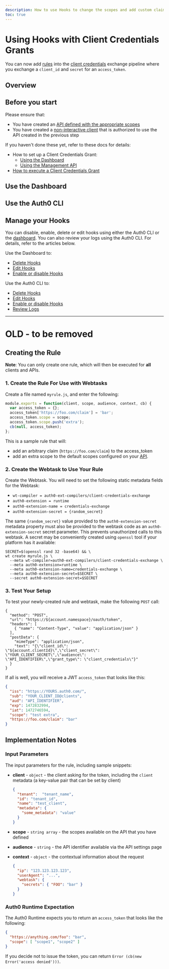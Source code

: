 ```yaml
---
description: How to use Hooks to change the scopes and add custom claims to the tokens you got using Client Credentials Grant.
toc: true
---
```


# Using Hooks with Client Credentials Grants

You can now add [rules](/rules) into the [client credentials](/api-auth/grant/client-credentials) exchange pipeline where you exchange a `client_id` and `secret` for an `access_token`.

## Overview

## Before you start

Please ensure that:

- You have created an [API defined with the appropriate scopes](${manage_url}/#/apis)
- You have created a [non-interactive client](${manage_url}/#/clients) that is authorized to use the API created in the previous step

If you haven't done these yet, refer to these docs for details:
- How to set up a Client Credentials Grant:
  - [Using the Dashboard](/api-auth/config/using-the-auth0-dashboard)
  - [Using the Management API](/api-auth/config/using-the-management-api)
- [How to execute a Client Credentials Grant](/api-auth/config/asking-for-access-tokens)

## Use the Dashboard

## Use the Auth0 CLI

## Manage your Hooks

You can disable, enable, delete or edit hooks using either the Auth0 CLI or the [dashboard]((${manage_url}/#/hooks)). You can also review your logs using the Auth0 CLI. For details, refer to the articles below.

Use the Dashboard to:
- [Delete Hooks](/auth0-hooks/dashboard/create-delete)
- [Edit Hooks](/auth0-hooks/dashboard/edit)
- [Enable or disable Hooks](/auth0-hooks/dashboard/enable-disable)

Use the Auth0 CLI to:
- [Delete Hooks](/auth0-hooks/cli/create-delete)
- [Edit Hooks](/auth0-hooks/cli/edit)
- [Enable or disable Hooks](/auth0-hooks/cli/enable-disable)
- [Review Logs](/auth0-hooks/cli/logs)

---

# OLD - to be removed

## Creating the Rule

**Note**: You can only create one rule, which will then be executed for **all** clients and APIs.

### 1. Create the Rule For Use with Webtasks

Create a file named `myrule.js`, and enter the following:

```js
module.exports = function(client, scope, audience, context, cb) {
  var access_token = {};
  access_token['https://foo.com/claim'] = 'bar';
  access_token.scope = scope;
  access_token.scope.push('extra');
  cb(null, access_token);
};
```
This is a sample rule that will:

* add an arbitrary claim (`https://foo.com/claim`) to the access_token
* add an extra scope to the default scopes configured on your [API](${manage_url}/#/apis).

### 2. Create the Webtask to Use Your Rule

Create the Webtask. You will need to set the following static metadata fields for the Webtask:

* `wt-compiler = auth0-ext-compilers/client-credentials-exchange`
* `auth0-extension = runtime`
* `auth0-extension-name = credentials-exchange`
* `auth0-extension-secret = {random_secret}`

The same `{random_secret}` value provided to the `auth0-extension-secret` metadata property must also be provided to the webtask code as an `auth0-extension-secret` secret parameter. This prevents unauthorized calls to this webtask. A secret may be conveniently created using `openssl` tool if your platform has it available:

```
SECRET=$(openssl rand 32 -base64) && \
wt create myrule.js \
  --meta wt-compiler=auth0-ext-compilers/client-credentials-exchange \
  --meta auth0-extension=runtime \
  --meta auth0-extension-name=credentials-exchange \
  --meta auth0-extension-secret=$SECRET \
  --secret auth0-extension-secret=$SECRET
```

### 3. Test Your Setup

To test your newly-created rule and webtask, make the following `POST` call:

```har
{
  "method": "POST",
  "url": "https://${account.namespace}/oauth/token",
  "headers": [
    { "name": "Content-Type", "value": "application/json" }
  ],
  "postData": {
    "mimeType": "application/json",
    "text": "{\"client_id\": \"${account.clientId}\",\"client_secret\": \"YOUR_CLIENT_SECRET\",\"audience\": \"API_IDENTIFIER\",\"grant_type\": \"client_credentials\"}"
  }
}
```

If all is well, you will receive a JWT `access_token` that looks like this:

```json
{
  "iss": "https://YOURS.auth0.com/",
  "sub": "YOUR_CLIENT_ID@clients",
  "aud": "API_IDENTIFIER",
  "exp": 1472832994,
  "iat": 1472746594,
  "scope": "test extra",
  "https://foo.com/claim": "bar"
}
```

## Implementation Notes

### Input Parameters

The input parameters for the rule, including sample snippets:

* **client** - `object` - the client asking for the token, including the `client` metadata (a key-value pair that can be set by client)

    ```json
    {
      "tenant":  "tenant_name",
      "id": "tenant_id",
      "name": "test_client",
      "metadata": {
        "some_metadata": "value"
      }
    }
    ```

* **scope** - `string array` - the scopes available on the API that you have defined
* **audience** - `string` - the API identifier available via the API settings page
* **context** - `object` - the contextual information about the request

    ```json
    {
      "ip": "123.123.123.123",
      "userAgent": "...",
      "webtask": {
        "secrets": { "FOO": "bar" }
      }
    }
    ```

### Auth0 Runtime Expectation

The Auth0 Runtime expects you to return an `access_token` that looks like the following:

```json
{
  "https://anything.com/foo": "bar",
  "scope": [ "scope1", "scope2" ]
}
```

If you decide not to issue the token, you can return `Error (cb(new Error('access denied')))`.
